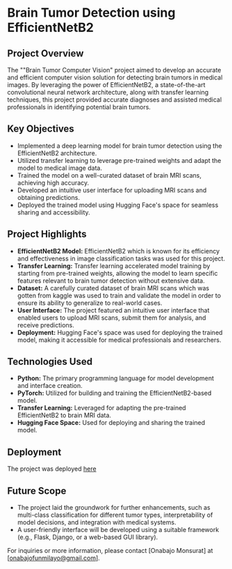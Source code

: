 # Brain Tumor Detection using EfficientNetB2

## Project Overview
The ""Brain Tumor Computer Vision" project aimed to develop an accurate and efficient computer vision solution for detecting brain tumors in medical images. By leveraging the power of EfficientNetB2, a state-of-the-art convolutional neural network architecture, along with transfer learning techniques, this project provided accurate diagnoses and assisted medical professionals in identifying potential brain tumors.

## Key Objectives
- Implemented a deep learning model for brain tumor detection using the EfficientNetB2 architecture.
- Utilized transfer learning to leverage pre-trained weights and adapt the model to medical image data.
- Trained the model on a well-curated dataset of brain MRI scans, achieving high accuracy.
- Developed an intuitive user interface for uploading MRI scans and obtaining predictions.
- Deployed the trained model using Hugging Face's space for seamless sharing and accessibility.

## Project Highlights
- **EfficientNetB2 Model:** EfficientNetB2 which is known for its efficiency and effectiveness in image classification tasks was used for this project.
- **Transfer Learning:** Transfer learning accelerated model training by starting from pre-trained weights, allowing the model to learn specific features relevant to brain tumor detection without extensive data.
- **Dataset:** A carefully curated dataset of brain MRI scans which was gotten from kaggle was used to train and validate the model in order to ensure its ability to generalize to real-world cases.
- **User Interface:** The project featured an intuitive user interface that enabled users to upload MRI scans, submit them for analysis, and receive predictions.
- **Deployment:** Hugging Face's space was used for deploying the trained model, making it accessible for medical professionals and researchers.

## Technologies Used
- **Python:** The primary programming language for model development and interface creation.
- **PyTorch:** Utilized for building and training the EfficientNetB2-based model.
- **Transfer Learning:** Leveraged for adapting the pre-trained EfficientNetB2 to brain MRI data.
- **Hugging Face Space:** Used for deploying and sharing the trained model.

## Deployment
The project was deployed [here](https://huggingface.co/spaces/OnabajoMonsurat/Brain_tumor_prediction)

## Future Scope
- The project laid the groundwork for further enhancements, such as multi-class classification for different tumor types, interpretability of model decisions, and integration with medical systems.
- A user-friendly interface will be developed using a suitable framework (e.g., Flask, Django, or a web-based GUI library).

For inquiries or more information, please contact [Onabajo Monsurat] at [onabajofunmilayo@gmail.com].

